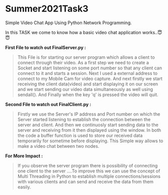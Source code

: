 # Summer2021Task3
Simple Video Chat App Using Python Network Programming.

In this TASK we come to know how a basic video chat application works..😇😇

**First File to watch out FinalServer.py :**

> This File is for starting our server program which allows a client to connect through their video.
> As a first step we need to create a Socket and start listening on some port number so that any client can connect to it and starts a session.
> Next I used a external address to connect to my Mobile Cam for video capture.
> And next firstly we start receiving the client data(video) and start displaying it on our screen and we start sending our video data simultaneously as well using sendall().
> And Finally when the key 'q' is pressed the video will quit.

**Second File to watch out FinalClient.py :**

>Firstly we use the Server's IP address and Port number on which the Server started listening to establish the connection between the server and client.
>And then we continuosly start sending data to the server and receiving from it then displayed using the window.
>In both the code a buffer function is used to store our received data temporarily for sometime before displaying.
>This Simple way allows to make a video chat between two nodes.

**For More Impact :**

>If you observe the server program there is possibility of connecting one client to the server ....To improve this we can use the concept of Multi Threading in Python to establish multiple connections/sessions with various clients and can send and receive the data from them easily.

